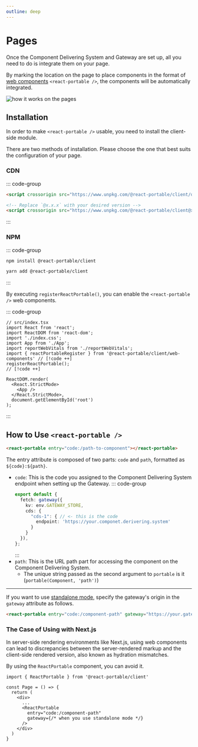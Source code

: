 ```yaml
---
outline: deep
---
```


# Pages

Once the Component Delivering System and Gateway are set up, all you need to do is integrate them on your page.

By marking the location on the page to place components in the format of [web components](https://developer.mozilla.org/en-US/docs/Web/API/Web_components) `<react-portable />`, the components will be automatically integrated.

![how it works on the pages](/how-it-works-on-page.png)

## Installation

In order to make `<react-portable />` usable, you need to install the client-side module.

There are two methods of installation. Please choose the one that best suits the configuration of your page.

### CDN

::: code-group

```html [latest version]
<script crossorigin src="https://www.unpkg.com/@react-portable/client/dist/browser.umd.js"></script>
```

```html [certain version]
<!-- Replace `@x.x.x` with your desired version -->
<script crossorigin src="https://www.unpkg.com/@react-portable/client@x.x.x/dist/browser.umd.js"></script>
```

:::


### NPM

::: code-group
```bash [npm]
npm install @react-portable/client
```

```bash [yarn]
yarn add @react-portable/client
```
:::

By executing `registerReactPortable()`, you can enable the `<react-portable />` web components.

::: code-group
```tsx [React]
// src/index.tsx
import React from 'react';
import ReactDOM from 'react-dom';
import './index.css';
import App from './App';
import reportWebVitals from './reportWebVitals';
import { reactPortableRegister } from '@react-portable/client/web-components' // [!code ++]
registerReactPortable();                                                      // [!code ++]

ReactDOM.render(
  <React.StrictMode>
    <App />
  </React.StrictMode>,
  document.getElementById('root')
);
```
:::

## How to Use `<react-portable />`

```html
<react-portable entry="code:/path-to-component"></react-portable>
```

The entry attribute is composed of two parts: `code` and `path`, formatted as `${code}:${path}`.
- `code`: This is the code you assigned to the Component Delivering System endpoint when setting up the Gateway.
  ::: code-group
  ```ts {5} [src/worker.ts] 
  export default {
    fetch: gateway({
      kv: env.GATEWAY_STORE,
      cds: {
        "cds-1": { // <- this is the code
          endpoint: 'https://your.componet.derivering.system'
        }
      }
    }),
  };
  ```
  :::
- `path`: This is the URL path part for accessing the component on the Component Delivering System.
    - The unique string passed as the second argument to `portable` is it (`portable(Component, 'path')`)

---

If you want to use [standalone mode](/introduction/gateway.html#standalone-mode), specify the gateway's origin in the `gateway` attribute as follows. 

```html
<react-portable entry="code:/component-path" gateway="https://your.gateway"></react-portable>
```

### The Case of Using with Next.js

In server-side rendering environments like Next.js, using web components can lead to discrepancies between the server-rendered markup and the client-side rendered version, also known as hydration mismatches.

By using the `ReactPortable` component, you can avoid it.

```tsx
import { ReactPortable } from '@react-portable/client'

const Page = () => {
  return (
    <div>
      ...
      <ReactPortable
        entry="code:/component-path"
        gateway={/* when you use standalone mode */}
      />
    </div>
  )
}
```


